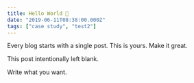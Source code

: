 ```yaml
---
title: Hello World 👋
date: "2019-06-11T08:38:00.000Z"
tags: ["case study", "test2"]
---
```


Every blog starts with a single post. This is yours. Make it great.

<!-- more -->

This post intentionally left blank.

Write what you want.
